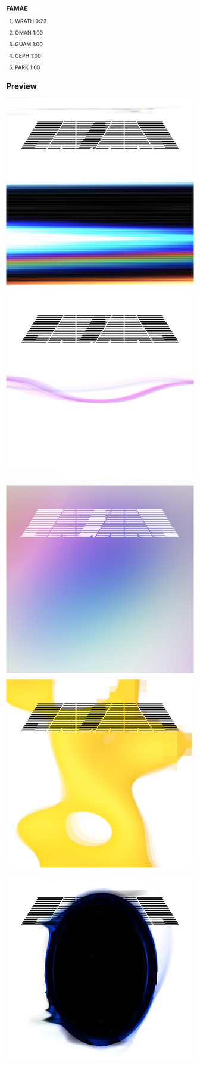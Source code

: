 ### FAMAE

1. WRATH 0:23

2. OMAN 1:00

3. GUAM 1:00

4. CEPH 1:00

5. PARK 1:00

## Preview

![](https://raw.githubusercontent.com/SYNHMN/FAMAE/main/preview/Preview-1.png?token=GHSAT0AAAAAAB7T4PIZVCU6TVY23O64KED2ZAFL3SA)

![](https://raw.githubusercontent.com/SYNHMN/FAMAE/main/preview/Preview-2.png?token=GHSAT0AAAAAAB7T4PIYAY6MXCA6WEP5PF4EZAFL3SQ)

![](https://raw.githubusercontent.com/SYNHMN/FAMAE/main/preview/Preview-3.png?token=GHSAT0AAAAAAB7T4PIZ5QIEMWR4MSBPIUDYZAFL3SQ)

![](https://raw.githubusercontent.com/SYNHMN/FAMAE/main/preview/Preview-4.png?token=GHSAT0AAAAAAB7T4PIYBFX5GJ43ESKB2AWGZAFL3TA)

![](https://raw.githubusercontent.com/SYNHMN/FAMAE/main/preview/Preview-5.png?token=GHSAT0AAAAAAB7T4PIZBPE3JXU7OFQHTIA4ZAFL3TA)
